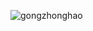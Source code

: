 ![gongzhonghao](https://github.com/hanlaoshi/leetcode-One-topic-per-day/blob/master/img-storage/75.leetcode.png?raw=true)